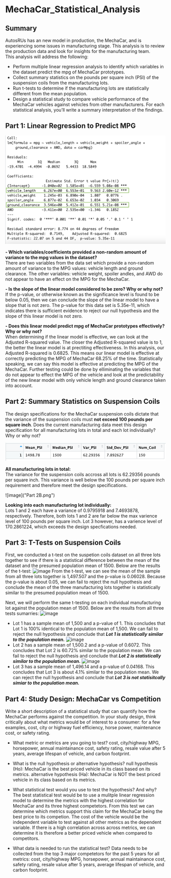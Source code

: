 # MechaCar_Statistical_Analysis
## Summary
AutosRUs has an new model in production, the MechaCar, and is experiencing some issues in manufacturing stage. This analysis is to review the production data and look for insights for the manufacturing team. </br>
This analysis will address the following:
- Perform multiple linear regression analysis to identify which variables in the dataset predict the mpg of MechaCar prototypes.
- Collect summary statistics on the pounds per square inch (PSI) of the suspension coils from the manufacturing lots.
- Run t-tests to determine if the manufacturing lots are statistically different from the mean population.
- Design a statistical study to compare vehicle performance of the MechaCar vehicles against vehicles from other manufacturers. For each statistical analysis, you’ll write a summary interpretation of the findings.

## Part 1: Linear Regression to Predict MPG
![Image](Part_1A.png)

**- Which variables/coefficients provided a non-random amount of variance to the mpg values in the dataset?** </br>
There are two variables from the data set which provide a non-random amount of variance to the MPG values: vehicle length and ground clearance. The other variables: vehicle weight, spoiler andles, and AWD do not appear to have an effect on the MPG for the MechaCar. 

**- Is the slope of the linear model considered to be zero? Why or why not?** </br>
If the p-value, or otherwise known as the significance level is found to be below 0.05, then we can conclude the slope of the linear model to have a slope that is not zero. The p-value for this data set is 5.35e-11, which indicates there is sufficient evidence to reject our null hypothesis and the slope of this linear model is not zero.

**- Does this linear model predict mpg of MechaCar prototypes effectively? Why or why not?** </br>
When determining if the linear model is effective, we can look at the Adjusted R-squared value. The closer the Adjusted R-squared value is to 1, the better the linear model is at prectiting effectiveness. In this analysis, our Adjusted R-squared is 0.6825. This means our linear model is effective at correctly predicting the MPG of MechaCar 68.25% of the time. Statistically speaking, we can say this model is effective at predicting the MPG of the MechaCar. Further testing could be done by elliminating the variables that do not appear to effect the MPG of the vehicle and look at the predictability of the new linear model with only vehicle length and ground clearance taken into account. 

## Part 2: Summary Statistics on Suspension Coils
The design specifications for the MechaCar suspension coils dictate that the variance of the suspension coils must **not exceed 100 pounds per square inch**. Does the current manufacturing data meet this design specification for all manufacturing lots in total and each lot individually? Why or why not?

![image](Part_2A.png)

**All manufacturing lots in total:** </br>
The variance for the suspension coils accross all lots is 62.29356 pounds per square inch. This variance is well below the 100 pounds per square inch requirement and therefore meet the design specifications. 

![image]("Part 2B.png")

**Looking into each manufacturing lot individually:** </br>
Lots 1 and 2 each have a variance of 0.9795918 and 7.4693878, respectively. Therefore, both lots 1 and 2 are far below the max varience level of 100 pounds per square inch. Lot 3 however, has a varience level of 170.2861224, which exceeds the design specfications needed. 

## Part 3: T-Tests on Suspension Coils
First, we conducted a t-test on the suspetion coils dataset on all three lots together to see if there is a statistical difference between the mean of the dataset and the presumed population mean of 1500. Below are the results of the t-test:
![image]()
From the t-test, we can see the mean of the sample from all three lots together is 1,497.507 and the p-value is 0.06028. Because the p-value is about 0.05, we can fail to reject the null hypothesis and conclude the mean of the three manufacturing lots together is statistically similar to the presumed population mean of 1500.

Next, we will perform the same t-testing on each individual manufacturing lot against the population mean of 1500. Below are the results from all three tests sumarries:
![image]()
- Lot 1 has a sample mean of 1,500 and a p-value of 1. This concludes that Lot 1 is 100% identical to the population mean of 1,500. We can fail to reject the null hypothesis and conclude that ***Lot 1 is statistically similar to the population mean.***
![image]()
- Lot 2 has a sample mean of 1,500.2 and a p-value of 0.6072. This concludes that Lot 2 is 60.72% similar to the population mean. We can fail to reject the null hypothesis and conclude that ***Lot 2 is statistically similar to the population mean.*** 
![image]()
- Lot 3 has a sample mean of 1,496.14 and a p-value of 0.04168. This concludes that Lot 3 is about 4.1% similar to the population mean. We can reject the null hypothesis and conclude that ***Lot 3 is not statisitcally simiar to the population mean.***

## Part 4: Study Design: MechaCar vs Competition
Write a short description of a statistical study that can quantify how the MechaCar performs against the competition. In your study design, think critically about what metrics would be of interest to a consumer: for a few examples, cost, city or highway fuel efficiency, horse power, maintenance cost, or safety rating.

- What metric or metrics are you going to test?
cost, city/highway MPG, horsepower, annual maintainance cost, safety rating, resale value after 5 years, average lifespan of vehicle, and carbon footprint.

- What is the null hypothesis or alternative hypothesis?
null hypothesis (Ho): MechaCar is the best priced vehicle in its class based on its metrics.
alternative hypothesis (Ha): MechaCar is NOT the best priced vehicle in its class based on its metrics.

- What statistical test would you use to test the hypothesis? And why?
The best statistical test would be to use a mulitple linear regression model to determine the metrics with the highest correlation for MechaCar and its three highest competetors. From this test we can determine which metrics support this claim for the MechaCar being the best price to its competion. The cost of the vehicle would be the independent variable to test against all other metrics as the dependent variable. If there is a high correlation across across metrics, we can determine it is therefore a better priced vehicle when compared to competitors.

- What data is needed to run the statistical test?
Data needs to be collected from the top 3 major competetors for the past 5 years for all metrics: cost, city/highway MPG,  horsepower, annual maintainance cost, safety rating, resale value after 5 years, average lifespan of vehicle, and carbon footprint.
